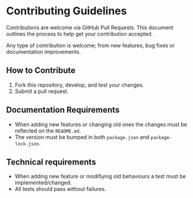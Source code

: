 # Contributing Guidelines

Contributions are welcome via GitHub Pull Requests. This document outlines the process to help get your contribution accepted.

Any type of contribution is welcome; from new features, bug fixes or documentation improvements.

## How to Contribute

1. Fork this repository, develop, and test your changes.
2. Submit a pull request.

## Documentation Requirements

- When adding new features or changing old ones the changes must be reflected on the `README.md`.
- The version must be bumped in both `package.json` and `package-lock.json`.

## Technical requirements

- When adding new feature or modifiying old behaviours a test must be implemented/changed.
- All tests should pass without failures.
